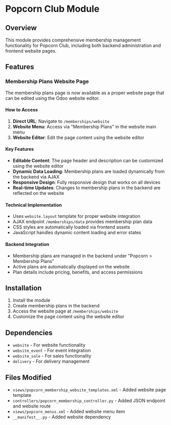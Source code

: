 # Popcorn Club Module

## Overview
This module provides comprehensive membership management functionality for Popcorn Club, including both backend administration and frontend website pages.

## Features

### Membership Plans Website Page
The membership plans page is now available as a proper website page that can be edited using the Odoo website editor.

#### How to Access
1. **Direct URL**: Navigate to `/memberships/website`
2. **Website Menu**: Access via "Membership Plans" in the website main menu
3. **Website Editor**: Edit the page content using the website editor

#### Key Features
- **Editable Content**: The page header and description can be customized using the website editor
- **Dynamic Data Loading**: Membership plans are loaded dynamically from the backend via AJAX
- **Responsive Design**: Fully responsive design that works on all devices
- **Real-time Updates**: Changes to membership plans in the backend are reflected on the website

#### Technical Implementation
- Uses `website.layout` template for proper website integration
- AJAX endpoint `/memberships/data` provides membership plan data
- CSS styles are automatically loaded via frontend assets
- JavaScript handles dynamic content loading and error states

#### Backend Integration
- Membership plans are managed in the backend under "Popcorn > Membership Plans"
- Active plans are automatically displayed on the website
- Plan details include pricing, benefits, and access permissions

## Installation
1. Install the module
2. Create membership plans in the backend
3. Access the website page at `/memberships/website`
4. Customize the page content using the website editor

## Dependencies
- `website` - For website functionality
- `website_event` - For event integration
- `website_sale` - For sales functionality
- `delivery` - For delivery management

## Files Modified
- `views/popcorn_membership_website_templates.xml` - Added website page template
- `controllers/popcorn_membership_controller.py` - Added JSON endpoint and website route
- `views/popcorn_menus.xml` - Added website menu item
- `__manifest__.py` - Added website dependency
